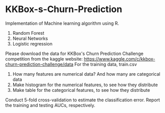 # KKBox-s-Churn-Prediction

Implementation of Machine learning algorithm using R.

1. Random Forest
2. Neural Networks
3. Logistic regression

Please download the data for KKBox's Churn Prediction Challenge competition from
the kaggle website:
https://www.kaggle.com/c/kkbox-churn-prediction-challenge/data
For the training data, train.csv
1) How many features are numerical data? And how many are categorical data
2) Make histogram for the numerical features, to see how they distribute
3) Make table for the categorical features, to see how they distribute

Conduct 5-fold cross-validation to estimate the classification error.
Report the training and testing AUCs, respectively.
